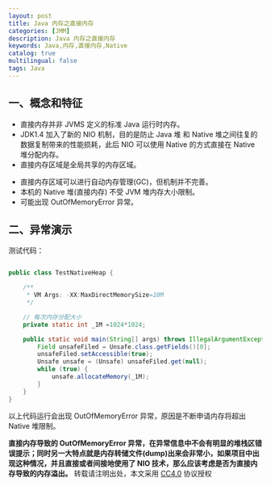 ```yaml
---
layout: post
title: Java 内存之直接内存
categories: [JMM]
description: Java 内存之直接内存
keywords: Java,内存,直接内存,Native
catalog: true
multilingual: false
tags: Java
---
```


## 一、概念和特征

- 直接内存并非 JVMS 定义的标准 Java 运行时内存。
- JDK1.4 加入了新的 NIO 机制，目的是防止 Java 堆 和 Native 堆之间往复的数据复制带来的性能损耗，此后 NIO 可以使用 Native 的方式直接在 Native 堆分配内存。
- 直接内存区域是全局共享的内存区域。

<!--more-->

- 直接内存区域可以进行自动内存管理(GC)，但机制并不完善。
- 本机的 Native 堆(直接内存) 不受 JVM 堆内存大小限制。
- 可能出现 OutOfMemoryError 异常。

## 二、异常演示

测试代码：

``` java

public class TestNativeHeap {

	/**
	 * VM Args: -XX:MaxDirectMemorySize=10M
	 */

	// 每次内存分配大小
	private static int _1M =1024*1024;

	public static void main(String[] args) throws IllegalArgumentException, IllegalAccessException {
		Field unsafeFiled = Unsafe.class.getFields()[0];
		unsafeFiled.setAccessible(true);
		Unsafe unsafe = (Unsafe) unsafeFiled.get(null);
		while (true) {
			unsafe.allocateMemory(_1M);
		}
	}
}
```

以上代码运行会出现 OutOfMemoryError 异常，原因是不断申请内存将超出 Native 堆限制。

**直接内存导致的 OutOfMemoryError 异常，在异常信息中不会有明显的堆栈区错误提示；同时另一大特点就是内存转储文件(dump)出来会非常小，如果项目中出现这种情况，并且直接或者间接地使用了 NIO 技术，那么应该考虑是否为直接内存导致的内存溢出。**
转载请注明出处，本文采用 [CC4.0](http://creativecommons.org/licenses/by-nc-nd/4.0/) 协议授权
